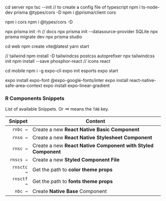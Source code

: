 cd server
  npx tsc --init // to create a config file of typescript
  npm i ts-node-dev prisma @types/cors -D
  npm i @prisma/client cors

  npm i cors
  npm i @types/cors -D

  npx prisma init -h // docs 
  npx prisma init --datasource-provider SQLite
  npx prisma migrate dev
  npx prisma studio



cd web
  npm create vite@latest
  yarn start

  // tailwind
  npm install -D tailwindcss postcss autoprefixer
  npx tailwindcss init
  npm install --save phosphor-react // icons react


cd mobile
  npm i -g expo-cli
  expo init esports
  expo start

  expo install expo-font @expo-google-fonts/inter
  expo install react-native-safe-area-context
  expo install expo-linear-gradient


### R Components Snippets

List of available Snippets. Or **⇥** means the `TAB` key.

|                    Snippet | Content                                                                       |
| -------------------------: | ----------------------------------------------------------------------------- |
|                    `rnbc →` | Create a new **React Native Basic Component**                                |
|                    `rnso →` | Create a new **React Native Stylesheet Component**                           |
|                    `rnsc →` | Create a new **React Native Component with Styled Component**                |
|                    `rnscs →` | Create a new **Styled Component File**                                      |
|                    `rnsctc →` | Get the path to **color theme props**                                      |
|                    `rnsctf →` | Get the path to **fonts theme props**                                      |
|                    `nbc →` | Create **Native Base** Component                                              |




